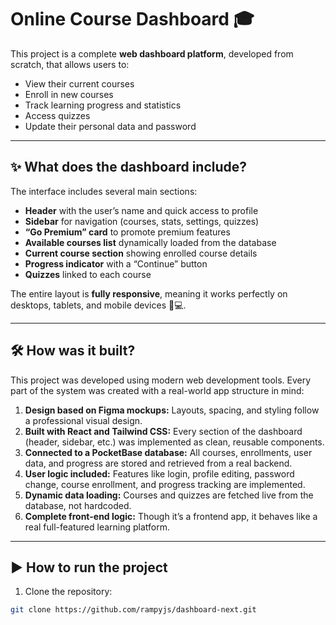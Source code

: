 # Online Course Dashboard 🎓

This project is a complete **web dashboard platform**, developed from scratch, that allows users to:

- View their current courses
- Enroll in new courses
- Track learning progress and statistics
- Access quizzes
- Update their personal data and password

---

## ✨ What does the dashboard include?

The interface includes several main sections:

- **Header** with the user’s name and quick access to profile
- **Sidebar** for navigation (courses, stats, settings, quizzes)
- **“Go Premium” card** to promote premium features
- **Available courses list** dynamically loaded from the database
- **Current course section** showing enrolled course details
- **Progress indicator** with a “Continue” button
- **Quizzes** linked to each course

The entire layout is **fully responsive**, meaning it works perfectly on desktops, tablets, and mobile devices 📱💻.

---

## 🛠️ How was it built?

This project was developed using modern web development tools. Every part of the system was created with a real-world app structure in mind:

1. **Design based on Figma mockups:** Layouts, spacing, and styling follow a professional visual design.
2. **Built with React and Tailwind CSS:** Every section of the dashboard (header, sidebar, etc.) was implemented as clean, reusable components.
3. **Connected to a PocketBase database:** All courses, enrollments, user data, and progress are stored and retrieved from a real backend.
4. **User logic included:** Features like login, profile editing, password change, course enrollment, and progress tracking are implemented.
5. **Dynamic data loading:** Courses and quizzes are fetched live from the database, not hardcoded.
6. **Complete front-end logic:** Though it’s a frontend app, it behaves like a real full-featured learning platform.

---

## ▶️ How to run the project

1. Clone the repository:

```bash
git clone https://github.com/rampyjs/dashboard-next.git
